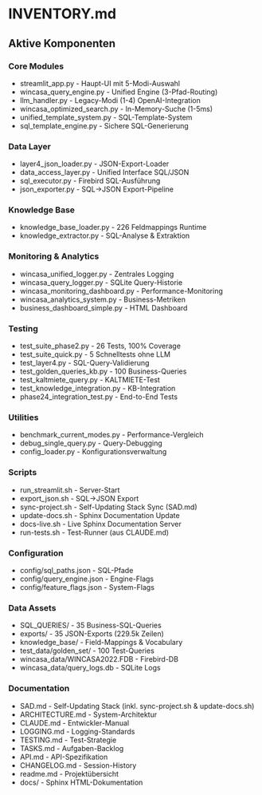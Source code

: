 # INVENTORY.md

## Aktive Komponenten

### Core Modules
- streamlit_app.py - Haupt-UI mit 5-Modi-Auswahl
- wincasa_query_engine.py - Unified Engine (3-Pfad-Routing)
- llm_handler.py - Legacy-Modi (1-4) OpenAI-Integration
- wincasa_optimized_search.py - In-Memory-Suche (1-5ms)
- unified_template_system.py - SQL-Template-System
- sql_template_engine.py - Sichere SQL-Generierung

### Data Layer
- layer4_json_loader.py - JSON-Export-Loader
- data_access_layer.py - Unified Interface SQL/JSON
- sql_executor.py - Firebird SQL-Ausführung
- json_exporter.py - SQL→JSON Export-Pipeline

### Knowledge Base
- knowledge_base_loader.py - 226 Feldmappings Runtime
- knowledge_extractor.py - SQL-Analyse & Extraktion

### Monitoring & Analytics
- wincasa_unified_logger.py - Zentrales Logging
- wincasa_query_logger.py - SQLite Query-Historie
- wincasa_monitoring_dashboard.py - Performance-Monitoring
- wincasa_analytics_system.py - Business-Metriken
- business_dashboard_simple.py - HTML Dashboard

### Testing
- test_suite_phase2.py - 26 Tests, 100% Coverage
- test_suite_quick.py - 5 Schnelltests ohne LLM
- test_layer4.py - SQL-Query-Validierung
- test_golden_queries_kb.py - 100 Business-Queries
- test_kaltmiete_query.py - KALTMIETE-Test
- test_knowledge_integration.py - KB-Integration
- phase24_integration_test.py - End-to-End Tests

### Utilities
- benchmark_current_modes.py - Performance-Vergleich
- debug_single_query.py - Query-Debugging
- config_loader.py - Konfigurationsverwaltung

### Scripts
- run_streamlit.sh - Server-Start
- export_json.sh - SQL→JSON Export
- sync-project.sh - Self-Updating Stack Sync (SAD.md)
- update-docs.sh - Sphinx Documentation Update
- docs-live.sh - Live Sphinx Documentation Server
- run-tests.sh - Test-Runner (aus CLAUDE.md)

### Configuration
- config/sql_paths.json - SQL-Pfade
- config/query_engine.json - Engine-Flags
- config/feature_flags.json - System-Flags

### Data Assets
- SQL_QUERIES/ - 35 Business-SQL-Queries
- exports/ - 35 JSON-Exports (229.5k Zeilen)
- knowledge_base/ - Field-Mappings & Vocabulary
- test_data/golden_set/ - 100 Test-Queries
- wincasa_data/WINCASA2022.FDB - Firebird-DB
- wincasa_data/query_logs.db - SQLite Logs

### Documentation
- SAD.md - Self-Updating Stack (inkl. sync-project.sh & update-docs.sh)
- ARCHITECTURE.md - System-Architektur
- CLAUDE.md - Entwickler-Manual
- LOGGING.md - Logging-Standards
- TESTING.md - Test-Strategie
- TASKS.md - Aufgaben-Backlog
- API.md - API-Spezifikation
- CHANGELOG.md - Session-History
- readme.md - Projektübersicht
- docs/ - Sphinx HTML-Dokumentation